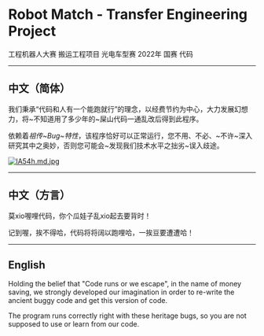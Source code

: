 # Robot Match - Transfer Engineering Project  

工程机器人大赛 搬运工程项目 光电车型赛 2022年 国赛 代码  

------

## 中文（简体）

我们秉承“代码和人有一个能跑就行”的理念，以经费节约为中心，大力发展幻想力，将~不知道用了多少年的~屎山代码一通乱改后得到此程序。  

依赖着*祖传~Bug~特性*，该程序恰好可以正常运行，您不用、不必、~不许~深入研究其中之奥妙，否则您可能会~发现我们技术水平之拙劣~误入歧途。  

[![lA54h.md.jpg](https://s1.328888.xyz/2022/07/20/lA54h.md.jpg)](https://imgloc.com/image/lA54h)  

------


## 中文（方言）  

莫xio喔哩代码，你个瓜娃子乱xio起去要背时！  

记到喔，挨不得哈，代码将将阔以跑哩哈，一挨豆要遭遭哈！  

------

## English

Holding the belief that "Code runs or we escape", in the name of money saving, we strongly developed our imagination in order to re-write the ancient buggy code and get this version of code.  

The program runs correctly right with these heritage bugs, so you are not supposed to use or learn from our code.  
